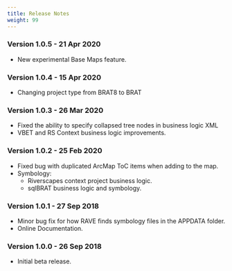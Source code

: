 ```yaml
---
title: Release Notes
weight: 99
---
```


### Version 1.0.5 - 21 Apr 2020

* New experimental Base Maps feature.

### Version 1.0.4 - 15 Apr 2020

* Changing project type from BRAT8 to BRAT

### Version 1.0.3 - 26 Mar 2020

* Fixed the ability to specify collapsed tree nodes in business logic XML
* VBET and RS Context business logic improvements.

### Version 1.0.2 - 25 Feb 2020

* Fixed bug with duplicated ArcMap ToC items when adding to the map.
* Symbology:
  * Riverscapes context project business logic.
  * sqlBRAT business logic and symbology.

### Version 1.0.1 - 27 Sep 2018

* Minor bug fix for how RAVE finds symbology files in the APPDATA folder.
* Online Documentation.

### Version 1.0.0 - 26 Sep 2018

* Initial beta release.
